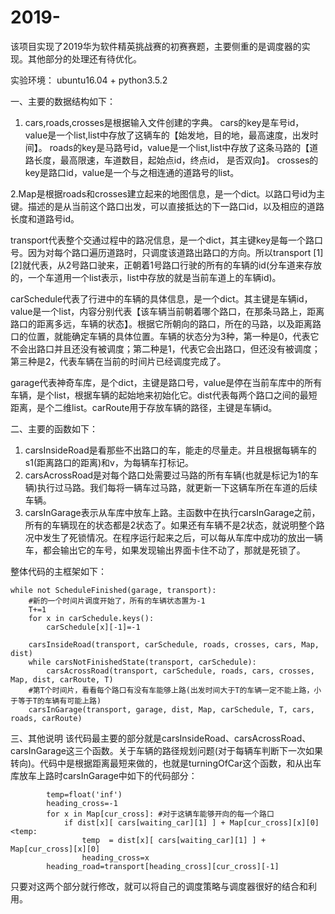 # 2019-
该项目实现了2019华为软件精英挑战赛的初赛赛题，主要侧重的是调度器的实现。其他部分的处理还有待优化。

实验环境： ubuntu16.04 + python3.5.2

一、主要的数据结构如下：
1. cars,roads,crosses是根据输入文件创建的字典。
   cars的key是车号id，value是一个list,list中存放了这辆车的【始发地，目的地，最高速度，出发时间】。
   roads的key是马路号id，value是一个list,list中存放了这条马路的【道路长度，最高限速，车道数目，起始点id，终点id， 是否双向】。
   crosses的key是路口id，value是一个与之相连通的道路号的list。
   
2.Map是根据roads和crosses建立起来的地图信息，是一个dict。以路口号id为主键。描述的是从当前这个路口出发，可以直接抵达的下一路口id，以及相应的道路长度和道路号id。
  
  transport代表整个交通过程中的路况信息，是一个dict，其主键key是每一个路口号。因为对每个路口遍历道路时，只调度该道路出路口的方向。所以transport
[1][2]就代表，从2号路口驶来，正朝着1号路口行驶的所有的车辆的id(分车道来存放的，一个车道用一个list表示，list中存放的就是当前车道上的车辆id)。
  
  carSchedule代表了行进中的车辆的具体信息，是一个dict。其主键是车辆id，value是一个list，内容分别代表【该车辆当前朝着哪个路口，在那条马路上，距离路口的距离多远，车辆的状态】。根据它所朝向的路口，所在的马路，以及距离路口的位置，就能确定车辆的具体位置。车辆的状态分为3种，第一种是0，代表它不会出路口并且还没有被调度；第二种是1，代表它会出路口，但还没有被调度；第三种是2，代表车辆在当前的时间片已经调度完成了。
  
  garage代表神奇车库，是个dict，主键是路口号，value是停在当前车库中的所有车辆，是个list，根据车辆的起始地来初始化它。dist代表每两个路口之间的最短距离，是个二维list。carRoute用于存放车辆的路径，主键是车辆id。

二、主要的函数如下：
1. carsInsideRoad是看那些不出路口的车，能走的尽量走。并且根据每辆车的s1(距离路口的距离)和v，为每辆车打标记。
2. carsAcrossRoad是对每个路口处需要过马路的所有车辆(也就是标记为1的车辆)执行过马路。我们每将一辆车过马路，就更新一下这辆车所在车道的后续车辆。
3. carsInGarage表示从车库中放车上路。主函数中在执行carsInGarage之前，所有的车辆现在的状态都是2状态了。如果还有车辆不是2状态，就说明整个路况中发生了死锁情况。在程序运行起来之后，可以每从车库中成功的放出一辆车，都会输出它的车号，如果发现输出界面卡住不动了，那就是死锁了。

整体代码的主框架如下：

    while not ScheduleFinished(garage, transport):
        #新的一个时间片调度开始了，所有的车辆状态置为-1
        T+=1     
        for x in carSchedule.keys():
            carSchedule[x][-1]=-1
            
        carsInsideRoad(transport, carSchedule, roads, crosses, cars, Map, dist)
        while carsNotFinishedState(transport, carSchedule):
            carsAcrossRoad(transport, carSchedule, roads, cars, crosses, Map, dist, carRoute, T)
        #第T个时间片，看看每个路口有没有车能够上路(出发时间大于T的车辆一定不能上路，小于等于T的车辆有可能上路)
        carsInGarage(transport, garage, dist, Map, carSchedule, T, cars, roads, carRoute)

三、其他说明
    该代码最主要的部分就是carsInsideRoad、carsAcrossRoad、carsInGarage这三个函数。关于车辆的路径规划问题(对于每辆车判断下一次如果转向)。代码中是根据距离最短来做的，也就是turningOfCar这个函数，和从出车库放车上路时carsInGarage中如下的代码部分：
            
            temp=float('inf')
            heading_cross=-1
            for x in Map[cur_cross]: #对于这辆车能够开向的每一个路口
                if dist[x][ cars[waiting_car][1] ] + Map[cur_cross][x][0]<temp:
                    temp  = dist[x][ cars[waiting_car][1] ] + Map[cur_cross][x][0]
                    heading_cross=x        
            heading_road=transport[heading_cross][cur_cross][-1]
   
   只要对这两个部分就行修改，就可以将自己的调度策略与调度器很好的结合和利用。
    
        
